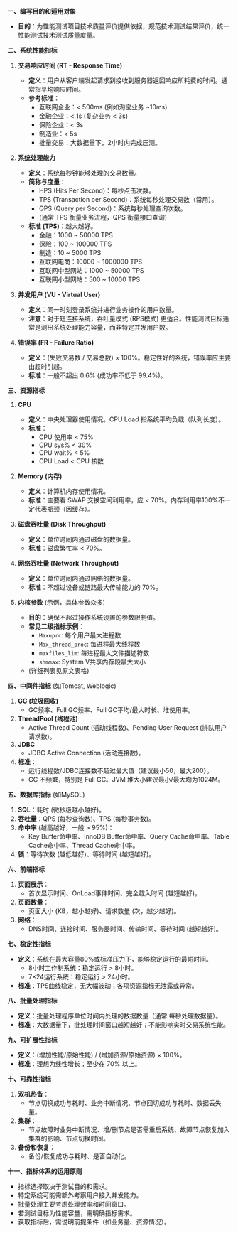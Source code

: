 
**一、编写目的和适用对象**
*   **目的**：为性能测试项目技术质量评价提供依据，规范技术测试结果评价，统一性能测试技术测试质量度量。

**二、系统性能指标**

1.  **交易响应时间 (RT - Response Time)**
    *   **定义**：用户从客户端发起请求到接收到服务器返回响应所耗费的时间。通常指平均响应时间。
    *   **参考标准**：
        *   互联网企业：< 500ms (例如淘宝业务 ~10ms)
        *   金融企业：< 1s (复杂业务 < 3s)
        *   保险企业：< 3s
        *   制造业：< 5s
        *   批量交易：大数据量下，2小时内完成压测。

2.  **系统处理能力**
    *   **定义**：系统每秒钟能够处理的交易数量。
    *   **简称与度量**：
        *   HPS (Hits Per Second)：每秒点击次数。
        *   TPS (Transaction per Second)：系统每秒处理交易数（常用）。
        *   QPS (Query per Second)：系统每秒处理查询次数。
        *   (通常 TPS 衡量业务流程，QPS 衡量接口查询)
    *   **标准 (TPS)**：越大越好。
        *   金融：1000 ~ 50000 TPS
        *   保险：100 ~ 100000 TPS
        *   制造：10 ~ 5000 TPS
        *   互联网电商：10000 ~ 1000000 TPS
        *   互联网中型网站：1000 ~ 50000 TPS
        *   互联网小型网站：500 ~ 10000 TPS

3.  **并发用户 (VU - Virtual User)**
    *   **定义**：同一时刻登录系统并进行业务操作的用户数量。
    *   **注意**：对于短连接系统，吞吐量模式 (RPS模式) 更适合。性能测试目标通常是测出系统处理能力容量，而非特定并发用户数。

4.  **错误率 (FR - Failure Ratio)**
    *   **定义**：(失败交易数 / 交易总数) × 100%。稳定性好的系统，错误率应主要由超时引起。
    *   **标准**：一般不超出 0.6% (成功率不低于 99.4%)。

**三、资源指标**

1.  **CPU**
    *   **定义**：中央处理器使用情况。CPU Load 指系统平均负载（队列长度）。
    *   **标准**：
        *   CPU 使用率 < 75%
        *   CPU sys% < 30%
        *   CPU wait% < 5%
        *   CPU Load < CPU 核数

2.  **Memory (内存)**
    *   **定义**：计算机内存使用情况。
    *   **标准**：主要看 SWAP 交换空间利用率，应 < 70%。内存利用率100%不一定代表瓶颈（因缓存）。

3.  **磁盘吞吐量 (Disk Throughput)**
    *   **定义**：单位时间内通过磁盘的数据量。
    *   **标准**：磁盘繁忙率 < 70%。

4.  **网络吞吐量 (Network Throughput)**
    *   **定义**：单位时间内通过网络的数据量。
    *   **标准**：不超过设备或链路最大传输能力的 70%。

5.  **内核参数** (示例，具体参数众多)
    *   **目的**：确保不超过操作系统设置的参数限制值。
    *   **常见二级指标示例**：
        *   `Maxuprc`: 每个用户最大进程数
        *   `Max_thread_proc`: 每进程最大线程数
        *   `maxfiles_lim`: 每进程最大文件描述符数
        *   `shmmax`: System V共享内存段最大大小
    *   (详细列表见原文表格)

**四、中间件指标** (如Tomcat, Weblogic)

1.  **GC (垃圾回收)**
    *   GC频率、Full GC频率、Full GC平均/最大时长、堆使用率。
2.  **ThreadPool (线程池)**
    *   Active Thread Count (活动线程数)、Pending User Request (排队用户请求数)。
3.  **JDBC**
    *   JDBC Active Connection (活动连接数)。
4.  **标准**：
    *   运行线程数/JDBC连接数不超过最大值（建议最小50，最大200）。
    *   GC 不频繁，特别是 Full GC。JVM 堆大小建议最小/最大均为1024M。

**五、数据库指标** (如MySQL)

1.  **SQL**：耗时 (微秒级越小越好)。
2.  **吞吐量**：QPS (每秒查询数)、TPS (每秒事务数)。
3.  **命中率** (越高越好，一般 > 95%)：
    *   Key Buffer命中率、InnoDB Buffer命中率、Query Cache命中率、Table Cache命中率、Thread Cache命中率。
4.  **锁**：等待次数 (越低越好)、等待时间 (越短越好)。

**六、前端指标**

1.  **页面展示**：
    *   首次显示时间、OnLoad事件时间、完全载入时间 (越短越好)。
2.  **页面数量**：
    *   页面大小 (KB，越小越好)、请求数量 (次，越少越好)。
3.  **网络**：
    *   DNS时间、连接时间、服务器时间、传输时间、等待时间 (越短越好)。

**七、稳定性指标**

*   **定义**：系统在最大容量80%或标准压力下，能够稳定运行的最短时间。
    *   8小时工作制系统：稳定运行 > 8小时。
    *   7×24运行系统：稳定运行 > 24小时。
*   **标准**：TPS曲线稳定，无大幅波动；各项资源指标无泄露或异常。

**八、批量处理指标**

*   **定义**：批量处理程序单位时间内处理的数据数量（通常 每秒处理数据量）。
*   **标准**：大数据量下，批处理时间窗口越短越好；不能影响实时交易系统性能。

**九、可扩展性指标**

*   **定义**：(增加性能/原始性能) / (增加资源/原始资源) × 100%。
*   **标准**：理想为线性增长；至少在 70% 以上。

**十、可靠性指标**

1.  **双机热备**：
    *   节点切换成功与耗时、业务中断情况、节点回切成功与耗时、数据丢失量。
2.  **集群**：
    *   节点故障时业务中断情况、增/删节点是否需重启系统、故障节点恢复加入集群的影响、节点切换时间。
3.  **备份和恢复**：
    *   备份/恢复成功与耗时、是否自动化。

**十一、指标体系的运用原则**

*   指标选择取决于测试目的和需求。
*   特定系统可能需额外考察用户接入并发能力。
*   批量处理主要考虑处理效率和时间窗口。
*   若测试目标为性能容量，需明确指标需求。
*   获取指标后，需说明前提条件（如业务量、资源情况）。
